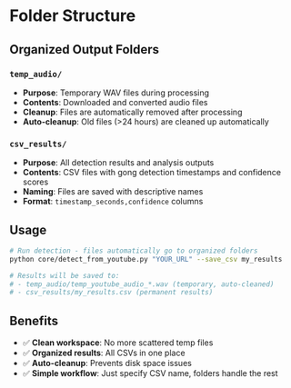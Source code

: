 # Folder Structure

## Organized Output Folders

### `temp_audio/`
- **Purpose**: Temporary WAV files during processing
- **Contents**: Downloaded and converted audio files
- **Cleanup**: Files are automatically removed after processing
- **Auto-cleanup**: Old files (>24 hours) are cleaned up automatically

### `csv_results/`
- **Purpose**: All detection results and analysis outputs
- **Contents**: CSV files with gong detection timestamps and confidence scores
- **Naming**: Files are saved with descriptive names
- **Format**: `timestamp_seconds,confidence` columns

## Usage

```bash
# Run detection - files automatically go to organized folders
python core/detect_from_youtube.py "YOUR_URL" --save_csv my_results

# Results will be saved to:
# - temp_audio/temp_youtube_audio_*.wav (temporary, auto-cleaned)
# - csv_results/my_results.csv (permanent results)
```

## Benefits

- ✅ **Clean workspace**: No more scattered temp files
- ✅ **Organized results**: All CSVs in one place
- ✅ **Auto-cleanup**: Prevents disk space issues
- ✅ **Simple workflow**: Just specify CSV name, folders handle the rest 